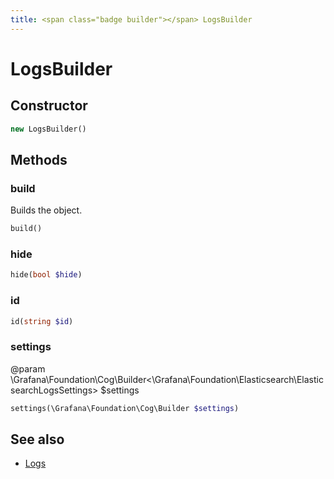 ```yaml
---
title: <span class="badge builder"></span> LogsBuilder
---
```

# <span class="badge builder"></span> LogsBuilder

## Constructor

```php
new LogsBuilder()
```
## Methods

### <span class="badge object-method"></span> build

Builds the object.

```php
build()
```

### <span class="badge object-method"></span> hide

```php
hide(bool $hide)
```

### <span class="badge object-method"></span> id

```php
id(string $id)
```

### <span class="badge object-method"></span> settings

@param \Grafana\Foundation\Cog\Builder<\Grafana\Foundation\Elasticsearch\ElasticsearchLogsSettings> $settings

```php
settings(\Grafana\Foundation\Cog\Builder $settings)
```

## See also

 * <span class="badge object-type-class"></span> [Logs](./object-Logs.md)
